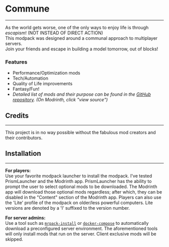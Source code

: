 # Commune
----------

As the world gets worse, one of the only ways to enjoy life is through _*escapism*_! (NOT INSTEAD OF DIRECT ACTION) \
This modpack was designed around a communal approach to multiplayer servers. \
Join your friends and escape in building a model tomorrow, out of blocks!

### Features

- Performance/Optimization mods
- Tech/Automation
- Quality of Life improvements
- Fantasy/Fun!
- _*Detailed list of mods and their purpose can be found in the [GitHub repository][gh-modlist-url]. (On Modrinth, click "view source")*_

## Credits
----------
This project is in no way possible without the fabulous mod creators and their contributors.


## Installation
----------
****For players:**** \
Use your favorite modpack launcher to install the modpack. I've tested PrismLauncher and the Modrinth app. PrismLauncher has the ability to prompt the user to select optional mods to be downloaded. The Modrinth app will download those optional mods regardless; after which, they can be disabled in the "Content" section of the Modrinth app.
Players can also use the 'Lite' profile of the modpack on older/less powerful computers. Lite versions are denoted by a 'l' suffixed to the version number.

****For server admins:**** \
Use a tool such as [`mrpack-install`][mrpack-install-url] or [`docker-compose`][docker-compose-url] to automatically download a preconfigured server environment. The aforementioned tools will only install mods that run on the server. Client exclusive mods will be skipped.



[gh-modlist-url]: <>
[mrpack-install-url]: <https://github.com/nothub/mrpack-install>
[docker-compose-url]: <https://github.com/docker/compose>
